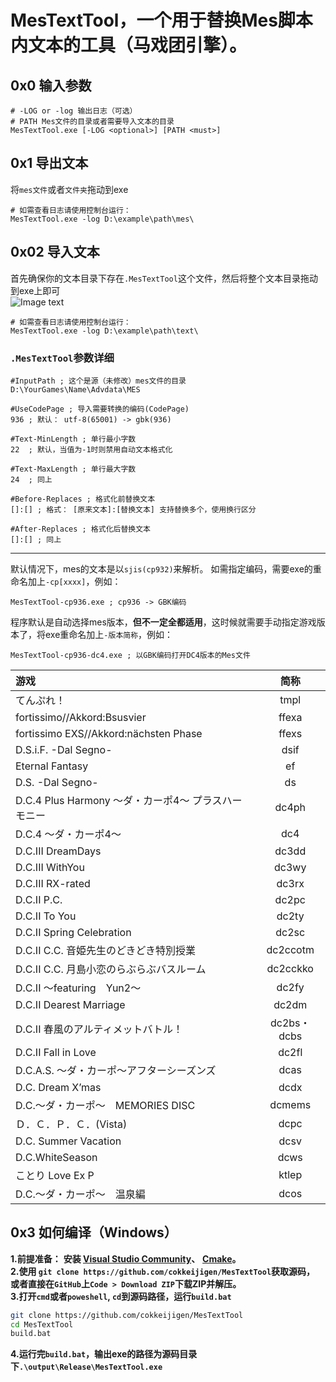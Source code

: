 # MesTextTool，一个用于替换Mes脚本内文本的工具（马戏团引擎）。
## 0x0 输入参数
```log
# -LOG or -log 输出日志（可选）
# PATH Mes文件的目录或者需要导入文本的目录
MesTextTool.exe [-LOG <optional>] [PATH <must>]
```
## 0x1 导出文本
将`mes文件`或者`文件夹`拖动到exe
```log
# 如需查看日志请使用控制台运行：
MesTextTool.exe -log D:\example\path\mes\
```
## 0x02 导入文本
首先确保你的文本目录下存在`.MesTextTool`这个文件，然后将整个文本目录拖动到exe上即可<br>
![Image text](https://github.com/cokkeijigen/MesTextTool/blob/master/picture.png)<br>
```log
# 如需查看日志请使用控制台运行：
MesTextTool.exe -log D:\example\path\text\
```
### `.MesTextTool`参数详细<br>
```
#InputPath ; 这个是源（未修改）mes文件的目录
D:\YourGames\Name\Advdata\MES

#UseCodePage ; 导入需要转换的编码(CodePage)
936 ; 默认： utf-8(65001) -> gbk(936)

#Text-MinLength ; 单行最小字数
22  ; 默认，当值为-1时则禁用自动文本格式化

#Text-MaxLength ; 单行最大字数
24  ; 同上

#Before-Replaces ; 格式化前替换文本
[]:[] ; 格式： [原来文本]:[替换文本] 支持替换多个，使用换行区分

#After-Replaces ; 格式化后替换文本
[]:[] ; 同上
```
***
默认情况下，mes的文本是以`sjis(cp932)`来解析。
如需指定编码，需要exe的重命名加上`-cp[xxxx]`，例如：
```
MesTextTool-cp936.exe ; cp936 -> GBK编码
```
程序默认是自动选择mes版本，**但不一定全都适用**，这时候就需要手动指定游戏版本了，将exe重命名加上`-版本简称`，例如：
```
MesTextTool-cp936-dc4.exe ; 以GBK编码打开DC4版本的Mes文件
```
| 游戏| 简称 | 
| :-----| :----: |
|てんぷれ！|tmpl|
|fortissimo//Akkord:Bsusvier | ffexa |
|fortissimo EXS//Akkord:nächsten Phase | ffexs | 
|D.S.i.F. -Dal Segno-| dsif | 
|Eternal Fantasy | ef | 
|D.S. -Dal Segno- | ds | 
|D.C.4 Plus Harmony 〜ダ・カーポ4〜 プラスハーモニー|dc4ph|
|D.C.4 ～ダ・カーポ4～ | dc4|
|D.C.III DreamDays|dc3dd|
|D.C.III WithYou|dc3wy|
|D.C.III RX-rated|dc3rx|
|D.C.II P.C.|dc2pc|
|D.C.II To You|dc2ty|
|D.C.II Spring Celebration|dc2sc|
|D.C.II C.C. 音姫先生のどきどき特別授業|dc2ccotm|
|D.C.II C.C. 月島小恋のらぶらぶバスルーム|dc2cckko|
|D.C.II 〜featuring　Yun2〜|dc2fy|
|D.C.II Dearest Marriage|dc2dm|
|D.C.II 春風のアルティメットバトル！|dc2bs・dcbs|
|D.C.II Fall in Love|dc2fl|
|D.C.A.S. 〜ダ・カーポ〜アフターシーズンズ|dcas|
|D.C. Dream X’mas|dcdx|
|D.C.〜ダ・カーポ〜　MEMORIES DISC|dcmems|
|Ｄ．Ｃ．Ｐ．Ｃ．(Vista)|dcpc|
|D.C. Summer Vacation|dcsv|
|D.C.WhiteSeason|dcws|
|ことり Love Ex P|ktlep|
|D.C.〜ダ・カーポ〜　温泉編|dcos|

## 0x3 如何编译（Windows）
**1.前提准备：**
**安装 [Visual Studio Community](https://visualstudio.microsoft.com/zh-hans/vs/community/)、**
**[Cmake](https://cmake.org/download/)。**<br>
**2.使用 `git clone https://github.com/cokkeijigen/MesTextTool`获取源码，**
**或者直接在`GitHub`上`Code > Download ZIP`下载ZIP并解压。**<br>
**3.打开`cmd`或者`poweshell`, `cd`到源码路径，运行`build.bat`**
```sh
git clone https://github.com/cokkeijigen/MesTextTool
cd MesTextTool
build.bat
```
**4.运行完`build.bat`，输出exe的路径为源码目录下`.\output\Release\MesTextTool.exe`**
